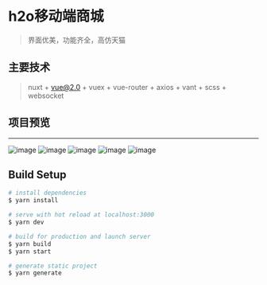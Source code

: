 # h2o移动端商城
> 界面优美，功能齐全，高仿天猫

## 主要技术
> nuxt + vue@2.0 + vuex + vue-router + axios + vant + scss + websocket

## 项目预览
---
![image](https://github.com/luorunxin/h2o-app/assets/img/app1.png)
![image](https://github.com/luorunxin/h2o-app/assets/img/app2.png)
![image](https://github.com/luorunxin/h2o-app/assets/img/app3.png)
![image](https://github.com/luorunxin/h2o-app/assets/img/app4.png)
![image](https://github.com/luorunxin/h2o-app/assets/img/app5.png)

## Build Setup

``` bash
# install dependencies
$ yarn install

# serve with hot reload at localhost:3000
$ yarn dev

# build for production and launch server
$ yarn build
$ yarn start

# generate static project
$ yarn generate
```